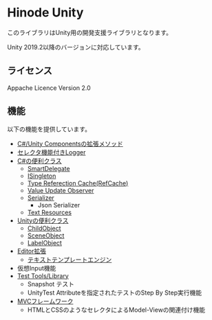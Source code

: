 ﻿# Hinode Unity

このライブラリはUnity用の開発支援ライブラリとなります。

Unity 2019.2以降のバージョンに対応しています。

## ライセンス

Appache Licence Version 2.0

## 機能

以下の機能を提供しています。

- [C#/Unity Componentsの拡張メソッド](./Docs/CSharpUnityExtensions.md)
- [セレクタ機能付きLogger](./Docs/Logger.md)
- [C#の便利クラス](./Docs/CSharpUtilityClasses.md)
    - [SmartDelegate](./Docs/CSharpUtilityClasses.md#SmartDelegate)
    - [ISingleton](./Docs/CSharpUtilityClasses.md#ISingleton)
    - [Type Referection Cache(RefCache)](./Docs/CSharpUtilityClasses.md#Type-Referection-CacheRefCahce)
    - [Value Update Observer](./Docs/CSharpUtilityClasses.md#Value-Update-Observer)
    - [Serializer](./Docs/CSharpUtilityClasses.md#serializer-namespace-hinodesizerialzation)
        - Json Serializer
    - [Text Resources](./Docs/CSharpUtilityClasses.md#Text-Resources)
- [Unityの便利クラス](./Docs/UnityUtiliryClaesses.md)
    - [ChildObject](./Docs/UnityUtiliryClaesses.md#ChildObject)
    - [SceneObject](./Docs/UnityUtiliryClaesses.md#SceneObject)
    - [LabelObject](./Docs/UnityUtiliryClaesses.md#LabelObject)
- [Editor拡張](./Docs/Editor.md)
    - [テキストテンプレートエンジン](./Docs/Editor/TextTemplateEngine.md)
- 仮想Input機能
- [Test Tools/Library](./Docs/TestToolsAndLibrary.md)
    - Snapshot テスト
    - UnityTest Attributeを指定されたテストのStep By Step実行機能
- [MVCフレームワーク](./Docs/MVCFramework.md)
    - HTMLとCSSのようなセレクタによるModel-Viewの関連付け機能
